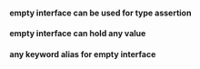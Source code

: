 #### empty interface can be used for type assertion
#### empty interface can hold any  value
#### any keyword alias for empty interface
